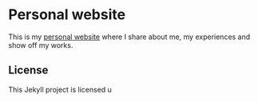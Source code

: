 # Personal website

This is my [personal website](https://ranjithpmankada.github.io) where I share about me, my experiences and show off my works. 

**License**
------------
This Jekyll project is licensed u